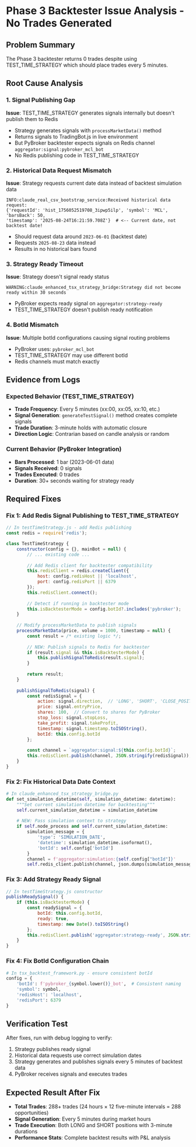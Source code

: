 # Phase 3 Backtester Issue Analysis - No Trades Generated

## Problem Summary
The Phase 3 backtester returns 0 trades despite using TEST_TIME_STRATEGY which should place trades every 5 minutes.

## Root Cause Analysis

### 1. **Signal Publishing Gap**
**Issue**: TEST_TIME_STRATEGY generates signals internally but doesn't publish them to Redis
- Strategy generates signals with `processMarketData()` method
- Returns signals to TradingBot.js in live environment  
- But PyBroker backtester expects signals on Redis channel `aggregator:signal:pybroker_mcl_bot`
- No Redis publishing code in TEST_TIME_STRATEGY

### 2. **Historical Data Request Mismatch**
**Issue**: Strategy requests current date data instead of backtest simulation data
```
INFO:claude_real_csv_bootstrap_service:Received historical data request: 
{'requestId': 'hist_1756052519708_3ipwp5ilp', 'symbol': 'MCL', 'barsBack': 50, 
'timestamp': '2025-08-24T16:21:59.708Z'}  # <-- Current date, not backtest date!
```
- Should request data around `2023-06-01` (backtest date)
- Requests `2025-08-23` data instead
- Results in no historical bars found

### 3. **Strategy Ready Timeout**
**Issue**: Strategy doesn't signal ready status
```
WARNING:claude_enhanced_tsx_strategy_bridge:Strategy did not become ready within 30 seconds
```
- PyBroker expects ready signal on `aggregator:strategy-ready`
- TEST_TIME_STRATEGY doesn't publish ready notification

### 4. **BotId Mismatch**
**Issue**: Multiple botId configurations causing signal routing problems
- PyBroker uses: `pybroker_mcl_bot` 
- TEST_TIME_STRATEGY may use different botId
- Redis channels must match exactly

## Evidence from Logs

### Expected Behavior (TEST_TIME_STRATEGY)
- **Trade Frequency**: Every 5 minutes (xx:00, xx:05, xx:10, etc.)
- **Signal Generation**: `generateTestSignal()` method creates complete signals
- **Trade Duration**: 3-minute holds with automatic closure
- **Direction Logic**: Contrarian based on candle analysis or random

### Current Behavior (PyBroker Integration)
- **Bars Processed**: 1 bar (2023-06-01 data)  
- **Signals Received**: 0 signals
- **Trades Executed**: 0 trades
- **Duration**: 30+ seconds waiting for strategy ready

## Required Fixes

### Fix 1: Add Redis Signal Publishing to TEST_TIME_STRATEGY
```javascript
// In testTimeStrategy.js - add Redis publishing
const redis = require('redis');

class TestTimeStrategy {
    constructor(config = {}, mainBot = null) {
        // ... existing code ...
        
        // Add Redis client for backtester compatibility
        this.redisClient = redis.createClient({
            host: config.redisHost || 'localhost',
            port: config.redisPort || 6379
        });
        this.redisClient.connect();
        
        // Detect if running in backtester mode
        this.isBacktesterMode = config.botId?.includes('pybroker');
    }
    
    // Modify processMarketData to publish signals
    processMarketData(price, volume = 1000, timestamp = null) {
        const result = /* existing logic */;
        
        // NEW: Publish signals to Redis for backtester
        if (result.signal && this.isBacktesterMode) {
            this.publishSignalToRedis(result.signal);
        }
        
        return result;
    }
    
    publishSignalToRedis(signal) {
        const redisSignal = {
            action: signal.direction,  // 'LONG', 'SHORT', 'CLOSE_POSITION'
            price: signal.entryPrice,
            shares: 100,  // Convert to shares for PyBroker
            stop_loss: signal.stopLoss,
            take_profit: signal.takeProfit,
            timestamp: signal.timestamp.toISOString(),
            botId: this.config.botId
        };
        
        const channel = `aggregator:signal:${this.config.botId}`;
        this.redisClient.publish(channel, JSON.stringify(redisSignal));
    }
}
```

### Fix 2: Fix Historical Data Date Context
```python
# In claude_enhanced_tsx_strategy_bridge.py
def set_simulation_datetime(self, simulation_datetime: datetime):
    """Set current simulation datetime for backtesting"""
    self.current_simulation_datetime = simulation_datetime
    
    # NEW: Pass simulation context to strategy
    if self.node_process and self.current_simulation_datetime:
        simulation_message = {
            'type': 'SIMULATION_DATE',
            'datetime': simulation_datetime.isoformat(),
            'botId': self.config['botId']
        }
        channel = f'aggregator:simulation:{self.config["botId"]}'
        self.redis_client.publish(channel, json.dumps(simulation_message))
```

### Fix 3: Add Strategy Ready Signal
```javascript
// In testTimeStrategy.js constructor
publishReadySignal() {
    if (this.isBacktesterMode) {
        const readySignal = {
            botId: this.config.botId,
            ready: true,
            timestamp: new Date().toISOString()
        };
        this.redisClient.publish('aggregator:strategy-ready', JSON.stringify(readySignal));
    }
}
```

### Fix 4: Fix BotId Configuration Chain
```python
# In tsx_backtest_framework.py - ensure consistent botId
config = {
    'botId': f'pybroker_{symbol.lower()}_bot',  # Consistent naming
    'symbol': symbol,
    'redisHost': 'localhost',
    'redisPort': 6379
}
```

## Verification Test
After fixes, run with debug logging to verify:
1. Strategy publishes ready signal
2. Historical data requests use correct simulation dates  
3. Strategy generates and publishes signals every 5 minutes of backtest data
4. PyBroker receives signals and executes trades

## Expected Result After Fix
- **Total Trades**: 288+ trades (24 hours × 12 five-minute intervals = 288 opportunities)
- **Signal Generation**: Every 5 minutes during market hours
- **Trade Execution**: Both LONG and SHORT positions with 3-minute durations
- **Performance Stats**: Complete backtest results with P&L analysis